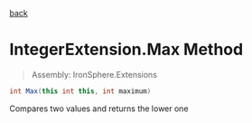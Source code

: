 ﻿

[back](/IronSphere.Extensions/types/IntegerExtension)

# IntegerExtension.Max Method

> Assembly: IronSphere.Extensions

```csharp
int Max(this int this, int maximum)
```

Compares two values and returns the lower one

 